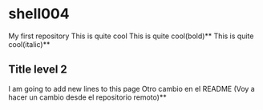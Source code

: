 # shell004
My first repository
This is quite cool
This is quite cool(bold)**
This is quite cool(italic)**
## Title level 2
I am going to add new lines to this page 
Otro cambio en el README
(Voy a hacer un cambio desde el repositorio remoto)**
